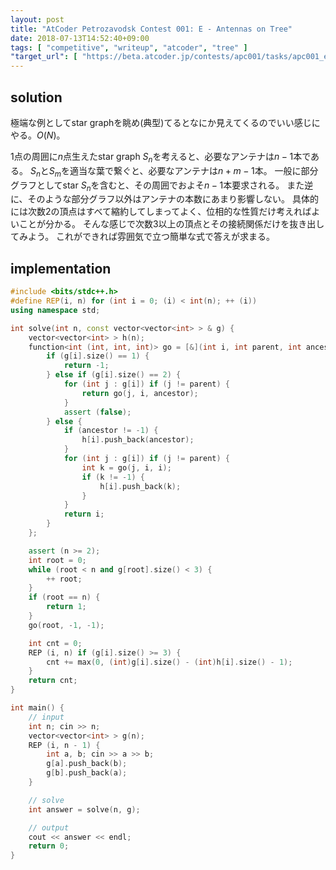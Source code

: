 ```yaml
---
layout: post
title: "AtCoder Petrozavodsk Contest 001: E - Antennas on Tree"
date: 2018-07-13T14:52:40+09:00
tags: [ "competitive", "writeup", "atcoder", "tree" ]
"target_url": [ "https://beta.atcoder.jp/contests/apc001/tasks/apc001_e" ]
---
```


## solution

極端な例としてstar graphを眺め(典型)てるとなにか見えてくるのでいい感じにやる。$O(N)$。

$1$点の周囲に$n$点生えたstar graph $S_n$を考えると、必要なアンテナは$n - 1$本である。
$S_n$と$S_m$を適当な葉で繋ぐと、必要なアンテナは$n + m - 1$本。
一般に部分グラフとしてstar $S_n$を含むと、その周囲でおよそ$n - 1$本要求される。
また逆に、そのような部分グラフ以外はアンテナの本数にあまり影響しない。
具体的には次数$2$の頂点はすべて縮約してしまってよく、位相的な性質だけ考えればよいことが分かる。
そんな感じで次数$3$以上の頂点とその接続関係だけを抜き出してみよう。
これができれば雰囲気で立つ簡単な式で答えが求まる。

## implementation

``` c++
#include <bits/stdc++.h>
#define REP(i, n) for (int i = 0; (i) < int(n); ++ (i))
using namespace std;

int solve(int n, const vector<vector<int> > & g) {
    vector<vector<int> > h(n);
    function<int (int, int, int)> go = [&](int i, int parent, int ancestor) {
        if (g[i].size() == 1) {
            return -1;
        } else if (g[i].size() == 2) {
            for (int j : g[i]) if (j != parent) {
                return go(j, i, ancestor);
            }
            assert (false);
        } else {
            if (ancestor != -1) {
                h[i].push_back(ancestor);
            }
            for (int j : g[i]) if (j != parent) {
                int k = go(j, i, i);
                if (k != -1) {
                    h[i].push_back(k);
                }
            }
            return i;
        }
    };

    assert (n >= 2);
    int root = 0;
    while (root < n and g[root].size() < 3) {
        ++ root;
    }
    if (root == n) {
        return 1;
    }
    go(root, -1, -1);

    int cnt = 0;
    REP (i, n) if (g[i].size() >= 3) {
        cnt += max(0, (int)g[i].size() - (int)h[i].size() - 1);
    }
    return cnt;
}

int main() {
    // input
    int n; cin >> n;
    vector<vector<int> > g(n);
    REP (i, n - 1) {
        int a, b; cin >> a >> b;
        g[a].push_back(b);
        g[b].push_back(a);
    }

    // solve
    int answer = solve(n, g);

    // output
    cout << answer << endl;
    return 0;
}
```
